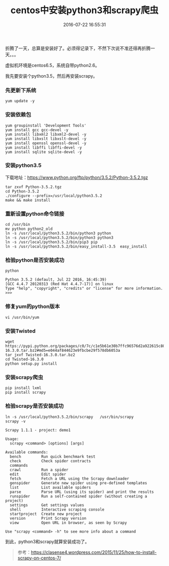﻿---
title: centos中安装python3和scrapy爬虫
date: 2016-07-22 16:55:31
tags: [centos,python3,scrapy,爬虫]
description: centos中安装python3和scrapy爬虫，折腾了一天，总算是安装好了。必须得记录下，不然下次说不准还得再折腾一天。
---
折腾了一天，总算是安装好了。必须得记录下，不然下次说不准还得再折腾一天。。。

虚拟机环境是centos6.5，系统自带python2.6。

我先要安装个python3.5，然后再安装scrapy。

### 先更新下系统
```
yum update -y
```

### 安装依赖包

```
yum groupinstall 'Development Tools'
yum install gcc gcc-devel -y
yum install libxml2 libxml2-devel -y
yum install libxslt libxslt-devel -y
yum install openssl openssl-devel -y
yum install libffi libffi-devel -y
yum install sqlite sqlite-devel -y
```

### 安装python3.5
下载地址：<https://www.python.org/ftp/python/3.5.2/Python-3.5.2.tgz>

```
tar zxvf Python-3.5.2.tgz
cd Python-3.5.2
./configure --prefix=/usr/local/python3.5.2
make && make install
```
### 重新设置python命令链接
```
cd /usr/bin
mv python python2_old
ln -s /usr/local/python3.5.2/bin/python3 python
ln -s /usr/local/python3.5.2/bin/python3 python3
ln -s /usr/local/python3.5.2/bin/pip3 pip
ln -s /usr/local/python3.5.2/bin/easy_install-3.5  easy_install
```
### 检验python是否安装成功

```
python

Python 3.5.2 (default, Jul 22 2016, 16:45:39) 
[GCC 4.4.7 20120313 (Red Hat 4.4.7-17)] on linux
Type "help", "copyright", "credits" or "license" for more information.
>>> 
```
### 修复yum的python版本
```
vi /usr/bin/yum
```
### 安装Twisted
```
wget https://pypi.python.org/packages/c0/7c/c1e5b61e30b7ffc96576d2a922615c8068e6996a622be813fc626cef07aa/Twisted-16.3.0.tar.bz2#md5=e044af844623e9fbcbe29f578db6053a
tar jxvf Twisted-16.3.0.tar.bz2
cd Twisted-16.3.0
python setup.py install
```

### 安装scrapy爬虫
```
pip install lxml
pip install scrapy
```

### 检验scrapy是否安装成功
```
ln -s /usr/local/python3.5.2/bin/scrapy   /usr/bin/scrapy
scrapy -v

Scrapy 1.1.1 - project: demo1

Usage:
  scrapy <command> [options] [args]

Available commands:
  bench         Run quick benchmark test
  check         Check spider contracts
  commands      
  crawl         Run a spider
  edit          Edit spider
  fetch         Fetch a URL using the Scrapy downloader
  genspider     Generate new spider using pre-defined templates
  list          List available spiders
  parse         Parse URL (using its spider) and print the results
  runspider     Run a self-contained spider (without creating a project)
  settings      Get settings values
  shell         Interactive scraping console
  startproject  Create new project
  version       Print Scrapy version
  view          Open URL in browser, as seen by Scrapy

Use "scrapy <command> -h" to see more info about a command
```

到此，python3和scrapy就算安装成功了。


> 参考：https://clasense4.wordpress.com/2015/11/25/how-to-install-scrapy-on-centos-7/